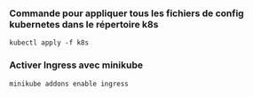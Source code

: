 ### Commande pour appliquer tous les fichiers de config kubernetes dans le répertoire k8s
```kubernetes
kubectl apply -f k8s
```

### Activer Ingress avec minikube
```
minikube addons enable ingress
```